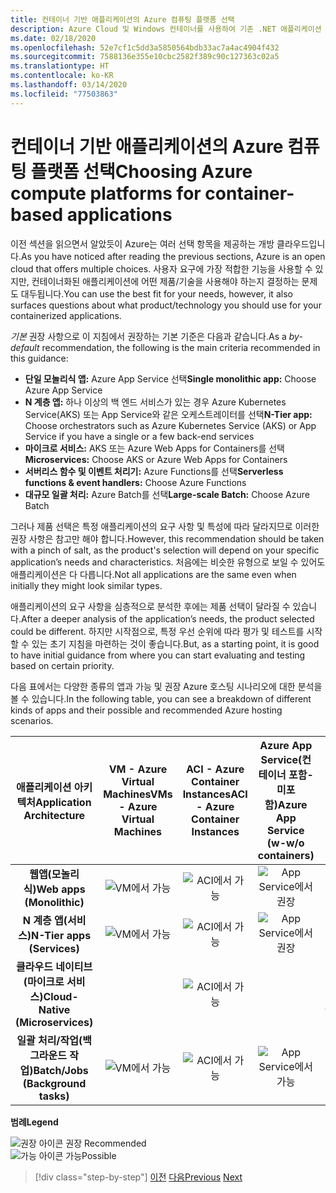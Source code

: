 ```yaml
---
title: 컨테이너 기반 애플리케이션의 Azure 컴퓨팅 플랫폼 선택
description: Azure Cloud 및 Windows 컨테이너를 사용하여 기존 .NET 애플리케이션 현대화 | 컨테이너 기반 애플리케이션용 Azure 컴퓨팅 플랫폼 선택
ms.date: 02/18/2020
ms.openlocfilehash: 52e7cf1c5dd3a5850564bdb33ac7a4ac4904f432
ms.sourcegitcommit: 7588136e355e10cbc2582f389c90c127363c02a5
ms.translationtype: HT
ms.contentlocale: ko-KR
ms.lasthandoff: 03/14/2020
ms.locfileid: "77503863"
---
```

# <a name="choosing-azure-compute-platforms-for-container-based-applications"></a><span data-ttu-id="207e4-103">컨테이너 기반 애플리케이션의 Azure 컴퓨팅 플랫폼 선택</span><span class="sxs-lookup"><span data-stu-id="207e4-103">Choosing Azure compute platforms for container-based applications</span></span>

<span data-ttu-id="207e4-104">이전 섹션을 읽으면서 알았듯이 Azure는 여러 선택 항목을 제공하는 개방 클라우드입니다.</span><span class="sxs-lookup"><span data-stu-id="207e4-104">As you have noticed after reading the previous sections, Azure is an open cloud that offers multiple choices.</span></span> <span data-ttu-id="207e4-105">사용자 요구에 가장 적합한 기능을 사용할 수 있지만, 컨테이너화된 애플리케이션에 어떤 제품/기술을 사용해야 하는지 결정하는 문제도 대두됩니다.</span><span class="sxs-lookup"><span data-stu-id="207e4-105">You can use the best fit for your needs, however, it also surfaces questions about what product/technology you should use for your containerized applications.</span></span>

<span data-ttu-id="207e4-106">*기본* 권장 사항으로 이 지침에서 권장하는 기본 기준은 다음과 같습니다.</span><span class="sxs-lookup"><span data-stu-id="207e4-106">As a *by-default* recommendation, the following is the main criteria recommended in this guidance:</span></span>

- <span data-ttu-id="207e4-107">**단일 모놀리식 앱:** Azure App Service 선택</span><span class="sxs-lookup"><span data-stu-id="207e4-107">**Single monolithic app:** Choose Azure App Service</span></span>
- <span data-ttu-id="207e4-108">**N 계층 앱:** 하나 이상의 백 엔드 서비스가 있는 경우 Azure Kubernetes Service(AKS) 또는 App Service와 같은 오케스트레이터를 선택</span><span class="sxs-lookup"><span data-stu-id="207e4-108">**N-Tier app:** Choose orchestrators such as Azure Kubernetes Service (AKS) or App Service if you have a single or a few back-end services</span></span>
- <span data-ttu-id="207e4-109">**마이크로 서비스:** AKS 또는 Azure Web Apps for Containers를 선택</span><span class="sxs-lookup"><span data-stu-id="207e4-109">**Microservices:** Choose AKS or Azure Web Apps for Containers</span></span>
- <span data-ttu-id="207e4-110">**서버리스 함수 및 이벤트 처리기:** Azure Functions를 선택</span><span class="sxs-lookup"><span data-stu-id="207e4-110">**Serverless functions & event handlers:** Choose Azure Functions</span></span>
- <span data-ttu-id="207e4-111">**대규모 일괄 처리:** Azure Batch를 선택</span><span class="sxs-lookup"><span data-stu-id="207e4-111">**Large-scale Batch:** Choose Azure Batch</span></span>

<span data-ttu-id="207e4-112">그러나 제품 선택은 특정 애플리케이션의 요구 사항 및 특성에 따라 달라지므로 이러한 권장 사항은 참고만 해야 합니다.</span><span class="sxs-lookup"><span data-stu-id="207e4-112">However, this recommendation should be taken with a pinch of salt, as the product's selection will depend on your specific application’s needs and characteristics.</span></span> <span data-ttu-id="207e4-113">처음에는 비슷한 유형으로 보일 수 있어도 애플리케이션은 다 다릅니다.</span><span class="sxs-lookup"><span data-stu-id="207e4-113">Not all applications are the same even when initially they might look similar types.</span></span>

<span data-ttu-id="207e4-114">애플리케이션의 요구 사항을 심층적으로 분석한 후에는 제품 선택이 달라질 수 있습니다.</span><span class="sxs-lookup"><span data-stu-id="207e4-114">After a deeper analysis of the application’s needs, the product selected could be different.</span></span> <span data-ttu-id="207e4-115">하지만 시작점으로, 특정 우선 순위에 따라 평가 및 테스트를 시작할 수 있는 초기 지침을 마련하는 것이 좋습니다.</span><span class="sxs-lookup"><span data-stu-id="207e4-115">But, as a starting point, it is good to have initial guidance from where you can start evaluating and testing based on certain priority.</span></span>

<span data-ttu-id="207e4-116">다음 표에서는 다양한 종류의 앱과 가능 및 권장 Azure 호스팅 시나리오에 대한 분석을 볼 수 있습니다.</span><span class="sxs-lookup"><span data-stu-id="207e4-116">In the following table, you can see a breakdown of different kinds of apps and their possible and recommended Azure hosting scenarios.</span></span>

| <span data-ttu-id="207e4-117">애플리케이션 아키텍처</span><span class="sxs-lookup"><span data-stu-id="207e4-117">Application Architecture</span></span> | <span data-ttu-id="207e4-118">VM - Azure Virtual Machines</span><span class="sxs-lookup"><span data-stu-id="207e4-118">VMs - Azure Virtual Machines</span></span> | <span data-ttu-id="207e4-119">ACI - Azure Container Instances</span><span class="sxs-lookup"><span data-stu-id="207e4-119">ACI - Azure Container Instances</span></span> | <span data-ttu-id="207e4-120">Azure App Service(컨테이너 포함-미포함)</span><span class="sxs-lookup"><span data-stu-id="207e4-120">Azure App Service (w-w/o containers)</span></span> | <span data-ttu-id="207e4-121">AKS - Azure Kubernetes Services</span><span class="sxs-lookup"><span data-stu-id="207e4-121">AKS - Azure Kubernetes Services</span></span> | <span data-ttu-id="207e4-122">Azure Functions</span><span class="sxs-lookup"><span data-stu-id="207e4-122">Azure Functions</span></span> | <span data-ttu-id="207e4-123">Azure Batch</span><span class="sxs-lookup"><span data-stu-id="207e4-123">Azure Batch</span></span> |
|:------------------------:|:--:|:--:|:--:|:--:|:--:|:--:|
| <span data-ttu-id="207e4-124">**웹앱(모놀리식)**</span><span class="sxs-lookup"><span data-stu-id="207e4-124">**Web apps (Monolithic)**</span></span>         | ![VM에서 가능](media/choosing-azure-compute-options-for-container-based-applications/possible.png) | ![ACI에서 가능](media/choosing-azure-compute-options-for-container-based-applications/possible.png) | ![App Service에서 권장](media/choosing-azure-compute-options-for-container-based-applications/recommended.png) | ![AKS에서 가능](media/choosing-azure-compute-options-for-container-based-applications/possible.png) | | |
| <span data-ttu-id="207e4-129">**N 계층 앱(서비스)**</span><span class="sxs-lookup"><span data-stu-id="207e4-129">**N-Tier apps (Services)**</span></span>        | ![VM에서 가능](media/choosing-azure-compute-options-for-container-based-applications/possible.png) | ![ACI에서 가능](media/choosing-azure-compute-options-for-container-based-applications/possible.png) | ![App Service에서 권장](media/choosing-azure-compute-options-for-container-based-applications/recommended.png) | ![AKS에서 가능](media/choosing-azure-compute-options-for-container-based-applications/possible.png) | ![Azure Fuctions에서 가능](media/choosing-azure-compute-options-for-container-based-applications/possible.png) | |
| <span data-ttu-id="207e4-135">**클라우드 네이티브(마이크로 서비스)**</span><span class="sxs-lookup"><span data-stu-id="207e4-135">**Cloud-Native (Microservices)**</span></span>  | | ![ACI에서 가능](media/choosing-azure-compute-options-for-container-based-applications/possible.png) | | ![AKS에서 권장](media/choosing-azure-compute-options-for-container-based-applications/recommended.png) <br/> <span data-ttu-id="207e4-138">(Linux&nbsp;컨테이너)</span><span class="sxs-lookup"><span data-stu-id="207e4-138">(Linux&nbsp;containers)</span></span>| ![Azure Functions에서 권장](media/choosing-azure-compute-options-for-container-based-applications/recommended.png) <br/> <span data-ttu-id="207e4-140">(이벤트 기반)</span><span class="sxs-lookup"><span data-stu-id="207e4-140">(Event&#x2011;driven)</span></span> | |
| <span data-ttu-id="207e4-141">**일괄 처리/작업(백그라운드 작업)**</span><span class="sxs-lookup"><span data-stu-id="207e4-141">**Batch/Jobs (Background tasks)**</span></span> | ![VM에서 가능](media/choosing-azure-compute-options-for-container-based-applications/possible.png) | ![ACI에서 가능](media/choosing-azure-compute-options-for-container-based-applications/possible.png) | ![App Service에서 가능](media/choosing-azure-compute-options-for-container-based-applications/possible.png) | ![AKS에서 가능](media/choosing-azure-compute-options-for-container-based-applications/possible.png) | ![Azure Functions에서 권장](media/choosing-azure-compute-options-for-container-based-applications/recommended.png) <br/> <span data-ttu-id="207e4-147">(백그라운드&nbsp;작업)</span><span class="sxs-lookup"><span data-stu-id="207e4-147">(Background&nbsp;tasks)</span></span> | ![Azure Batch에서 권장](media/choosing-azure-compute-options-for-container-based-applications/recommended.png) <br/> <span data-ttu-id="207e4-149">(대규모)</span><span class="sxs-lookup"><span data-stu-id="207e4-149">(Large&#x2011;scale)</span></span> |

<span data-ttu-id="207e4-150">**범례**</span><span class="sxs-lookup"><span data-stu-id="207e4-150">**Legend**</span></span>

![권장 아이콘](media/choosing-azure-compute-options-for-container-based-applications/recommended.png) <span data-ttu-id="207e4-152">권장 </span><span class="sxs-lookup"><span data-stu-id="207e4-152">Recommended </span></span>\
![가능 아이콘](media/choosing-azure-compute-options-for-container-based-applications/possible.png) <span data-ttu-id="207e4-154">가능</span><span class="sxs-lookup"><span data-stu-id="207e4-154">Possible</span></span>

> [!div class="step-by-step"]
> <span data-ttu-id="207e4-155">[이전](when-to-deploy-windows-containers-to-azure-container-service-kubernetes.md)
> [다음](build-resilient-services-ready-for-the-cloud-embrace-transient-failures-in-the-cloud.md)</span><span class="sxs-lookup"><span data-stu-id="207e4-155">[Previous](when-to-deploy-windows-containers-to-azure-container-service-kubernetes.md)
[Next](build-resilient-services-ready-for-the-cloud-embrace-transient-failures-in-the-cloud.md)</span></span>
